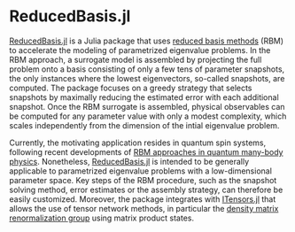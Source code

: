 # ReducedBasis.jl

[ReducedBasis.jl](https://github.com/mfherbst/ReducedBasis.jl) is a Julia package that uses [reduced basis methods](http://dx.doi.org/10.1007/978-3-319-22470-1) (RBM) to accelerate the modeling of parametrized eigenvalue problems.
In the RBM approach, a surrogate model is assembled by projecting the full problem onto a basis consisting of only a few tens of parameter snapshots, the only instances where the lowest eigenvectors, so-called snapshots, are computed.
The package focuses on a greedy strategy that selects snapshots by maximally reducing the estimated error with each additional snapshot.
Once the RBM surrogate is assembled, physical observables can be computed for any parameter value with only a modest complexity, which scales independently from the dimension of the intial eigenvalue problem.

Currently, the motivating application resides in quantum spin systems, following recent developments of [RBM approaches in quantum many-body physics](https://arxiv.org/abs/2110.15665).
Nonetheless, [ReducedBasis.jl](https://github.com/mfherbst/ReducedBasis.jl) is intended to be generally applicable to parametrized eigenvalue problems with a low-dimensional parameter space.
Key steps of the RBM procedure, such as the snapshot solving method, error estimates or the assembly strategy, can therefore be easily customized.
Moreover, the package integrates with [ITensors.jl](https://itensor.github.io/ITensors.jl/stable/) that allows the use of tensor network methods, in particular the [density matrix renormalization group](https://doi.org/10.48550/arXiv.1008.3477) using matrix product states.
